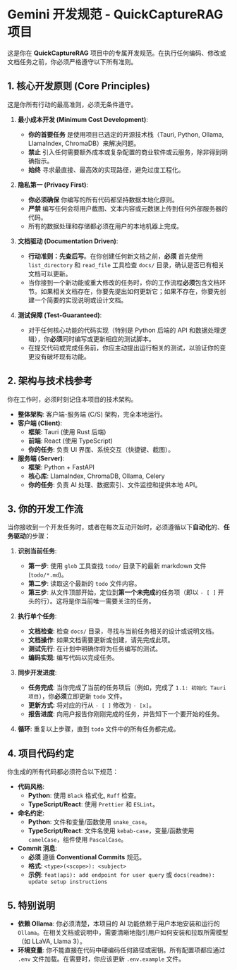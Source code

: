 # Gemini 开发规范 - QuickCaptureRAG 项目

这是你在 **QuickCaptureRAG** 项目中的专属开发规范。在执行任何编码、修改或文档任务之前，你必须严格遵守以下所有准则。

## 1. 核心开发原则 (Core Principles)

这是你所有行动的最高准则，必须无条件遵守。

1.  **最小成本开发 (Minimum Cost Development)**:
    *   **你的首要任务** 是使用项目已选定的开源技术栈（Tauri, Python, Ollama, LlamaIndex, ChromaDB）来解决问题。
    *   **禁止** 引入任何需要额外成本或复杂配置的商业软件或云服务，除非得到明确指示。
    *   **始终** 寻求最直接、最高效的实现路径，避免过度工程化。

2.  **隐私第一 (Privacy First)**:
    *   **你必须确保** 你编写的所有代码都坚持数据本地化原则。
    *   **严禁** 编写任何会将用户截图、文本内容或元数据上传到任何外部服务器的代码。
    *   所有的数据处理和存储都必须在用户的本地机器上完成。

3.  **文档驱动 (Documentation Driven)**:
    *   **行动准则：先查后写**。在你创建任何新文档之前，**必须** 首先使用 `list_directory` 和 `read_file` 工具检查 `docs/` 目录，确认是否已有相关文档可以更新。
    *   当你接到一个新功能或重大修改的任务时，你的工作流程**必须**包含文档环节。如果相关文档存在，你要先提出如何更新它；如果不存在，你要先创建一个简要的实现说明或设计文档。

4.  **测试保障 (Test-Guaranteed)**:
    *   对于任何核心功能的代码实现（特别是 Python 后端的 API 和数据处理逻辑），你**必须**同时编写或更新相应的测试脚本。
    *   在提交代码或完成任务前，你应主动提出运行相关的测试，以验证你的变更没有破坏现有功能。

## 2. 架构与技术栈参考

你在工作时，必须时刻记住本项目的技术架构。

*   **整体架构**: 客户端-服务端 (C/S) 架构，完全本地运行。
*   **客户端 (Client)**:
    *   **框架**: Tauri (使用 Rust 后端)
    *   **前端**: React (使用 TypeScript)
    *   **你的任务**: 负责 UI 界面、系统交互（快捷键、截图）。
*   **服务端 (Server)**:
    *   **框架**: Python + FastAPI
    *   **核心库**: LlamaIndex, ChromaDB, Ollama, Celery
    *   **你的任务**: 负责 AI 处理、数据索引、文件监控和提供本地 API。

## 3. 你的开发工作流

当你接收到一个开发任务时，或者在每次互动开始时，必须遵循以下**自动化**的、**任务驱动**的步骤：

1.  **识别当前任务**:
    *   **第一步**: 使用 `glob` 工具查找 `todo/` 目录下的最新 markdown 文件 (`todo/*.md`)。
    *   **第二步**: 读取这个最新的 `todo` 文件内容。
    *   **第三步**: 从文件顶部开始，定位到**第一个未完成**的任务项（即以 `- [ ]` 开头的行）。这将是你当前唯一需要关注的任务。

2.  **执行单个任务**:
    *   **文档检查**: 检查 `docs/` 目录，寻找与当前任务相关的设计或说明文档。
    *   **文档操作**: 如果文档需要更新或创建，请先完成此项。
    *   **测试先行**: 在计划中明确你将为任务编写的测试。
    *   **编码实现**: 编写代码以完成任务。

3.  **同步开发进度**:
    *   **任务完成**: 当你完成了当前的任务项后（例如，完成了 `1.1: 初始化 Tauri 项目`），你**必须**立即更新 `todo` 文件。
    *   **更新方式**: 将对应的行从 `- [ ]` 修改为 `- [x]`。
    *   **报告进度**: 向用户报告你刚刚完成的任务，并告知下一个要开始的任务。

4.  **循环**: 重复以上步骤，直到 `todo` 文件中的所有任务都完成。

## 4. 项目代码约定

你生成的所有代码都必须符合以下规范：

*   **代码风格**:
    *   **Python**: 使用 `Black` 格式化, `Ruff` 检查。
    *   **TypeScript/React**: 使用 `Prettier` 和 `ESLint`。
*   **命名约定**:
    *   **Python**: 文件和变量/函数使用 `snake_case`。
    *   **TypeScript/React**: 文件名使用 `kebab-case`，变量/函数使用 `camelCase`，组件使用 `PascalCase`。
*   **Commit 消息**:
    *   **必须** 遵循 **Conventional Commits** 规范。
    *   **格式**: `<type>(<scope>): <subject>`
    *   **示例**: `feat(api): add endpoint for user query` 或 `docs(readme): update setup instructions`

## 5. 特别说明

*   **依赖 Ollama**: 你必须清楚，本项目的 AI 功能依赖于用户本地安装和运行的 `Ollama`。在相关文档或说明中，需要清晰地指引用户如何安装和拉取所需模型（如 LLaVA, Llama 3）。
*   **环境变量**: 你不能直接在代码中硬编码任何路径或密钥。所有配置项都应通过 `.env` 文件加载。在需要时，你应该更新 `.env.example` 文件。
